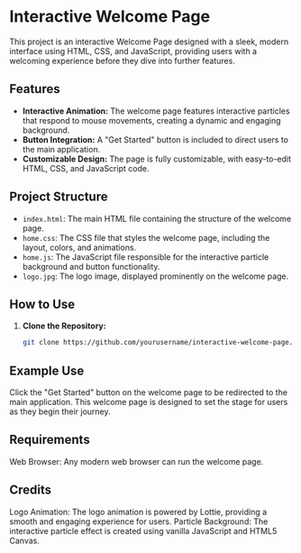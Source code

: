 # Interactive Welcome Page

This project is an interactive Welcome Page designed with a sleek, modern interface using HTML, CSS, and JavaScript, providing users with a welcoming experience before they dive into further features.

## Features

- **Interactive Animation:** The welcome page features interactive particles that respond to mouse movements, creating a dynamic and engaging background.
- **Button Integration:** A "Get Started" button is included to direct users to the main application.
- **Customizable Design:** The page is fully customizable, with easy-to-edit HTML, CSS, and JavaScript code.

## Project Structure

- `index.html`: The main HTML file containing the structure of the welcome page.
- `home.css`: The CSS file that styles the welcome page, including the layout, colors, and animations.
- `home.js`: The JavaScript file responsible for the interactive particle background and button functionality.
- `logo.jpg`: The logo image, displayed prominently on the welcome page.

## How to Use

1. **Clone the Repository:**
   ```bash
   git clone https://github.com/yourusername/interactive-welcome-page.git

## Example Use

Click the "Get Started" button on the welcome page to be redirected to the main application. This welcome page is designed to set the stage for users as they begin their journey.

## Requirements

Web Browser: Any modern web browser can run the welcome page.

## Credits

Logo Animation: The logo animation is powered by Lottie, providing a smooth and engaging experience for users.
Particle Background: The interactive particle effect is created using vanilla JavaScript and HTML5 Canvas.
